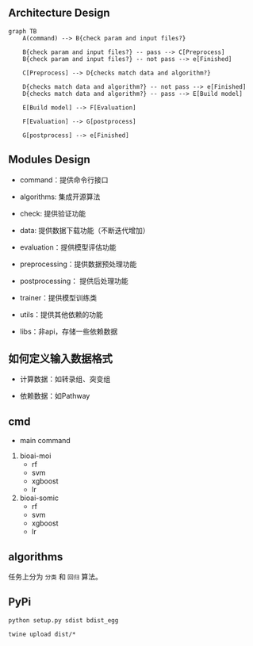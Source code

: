 ## Architecture Design

```mermaid
graph TB
    A(command) --> B{check param and input files?}
    
    B{check param and input files?} -- pass --> C[Preprocess]
    B{check param and input files?} -- not pass --> e[Finished]

    C[Preprocess] --> D{checks match data and algorithm?} 

    D{checks match data and algorithm?} -- not pass --> e[Finished]
    D{checks match data and algorithm?} -- pass --> E[Build model]

    E[Build model] --> F[Evaluation]

    F[Evaluation] --> G[postprocess]

    G[postprocess] --> e[Finished]
```


## Modules Design

- command：提供命令行接口

- algorithms: 集成开源算法

- check: 提供验证功能

- data: 提供数据下载功能（不断迭代增加）

- evaluation：提供模型评估功能

- preprocessing：提供数据预处理功能

- postprocessing： 提供后处理功能

- trainer：提供模型训练类

- utils：提供其他依赖的功能

- libs：非api，存储一些依赖数据


## 如何定义输入数据格式

- 计算数据：如转录组、突变组

- 依赖数据：如Pathway



## cmd 

- main command 
1. bioai-moi 
    - rf
    - svm
    - xgboost
    - lr
2. bioai-somic
    - rf
    - svm
    - xgboost
    - lr


## algorithms

任务上分为 `分类` 和 `回归` 算法。

## PyPi

```
python setup.py sdist bdist_egg

twine upload dist/*
```